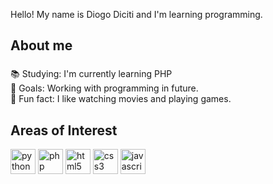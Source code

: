 <p align="left">Hello! My name is Diogo Diciti and I'm learning programming. </p>

###

<h2 align="left">About me</h2>

###

<p align="left">📚 Studying: I'm currently learning PHP <br>🎯 Goals: Working with programming in future. <br>🎲 Fun fact: I like watching movies and playing games. </p>

###

<h2 align="left">Areas of Interest</h2>  

<p align="left">
  <img src="https://cdn.jsdelivr.net/gh/devicons/devicon/icons/python/python-original.svg" height="40" alt="python logo" />
  <img src="https://cdn.jsdelivr.net/gh/devicons/devicon/icons/php/php-original.svg" height="40" alt="php logo" />
  <img src="https://cdn.jsdelivr.net/gh/devicons/devicon/icons/html5/html5-original.svg" height="40" alt="html5 logo" />
  <img src="https://cdn.jsdelivr.net/gh/devicons/devicon/icons/css3/css3-original.svg" height="40" alt="css3 logo" />
  <img src="https://cdn.jsdelivr.net/gh/devicons/devicon/icons/javascript/javascript-original.svg" height="40" alt="javascript logo" />
</p>



###
